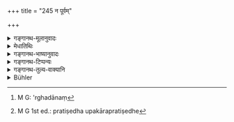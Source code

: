 +++
title = "245 न पूर्वम्"

+++

<details><summary>गङ्गानथ-मूलानुवादः</summary>

At first the pupil, knowing his duties, should not give anything to his teacher; but when going to take the final bath, he should, on being ordered by the teacher, present something for him, to the best of his capacity;—(245)
</details>

<details><summary>मेधातिथिः</summary>

नैष्ठिकस्यायं गुरवे ऽर्थदानं[^५८८] प्रतिषिध्यते, स्नास्यतो गुर्वर्थविधानात् । न च नैष्ठिकस्य स्नानम् अस्ति । प्रकृतश् च नैष्ठिक एव । उपकुर्वाणस्य तु उपनयनात् प्रभृति यावत् स्नानम् अस्त्य् एव सति संभवे यथाशक्त्या दानम् । 


[^५८८]:
     M G: 'rghadānaṃ

- **पूर्वं** स्नानाद् गुरवे **किंचिद् उपकुर्वीत** दद्यात्, ददात्यर्थे धातुः सोपसर्गो ऽतश् च स्वसाध्या चतुर्थी । अथ वा क्रियाग्रहणम् अपि कर्तव्यम् इति, ततः संप्रदानत्वम् । **धर्मवित्**पदम् अनुवादः । **स्नास्यंस् तु** स्नानकाले प्राप्ते **गुरुणा** आदीष्टम् "अमुम् अर्थम् आहर" इति । ततः **शक्त्या** यावन्तं शक्नोति तावन्तम् । **गुर्वर्थम्** । गुरोर् इदं गुर्वर्थम् । गुरोर् येन प्रयोजनं तम् **आहरेद्** उपनयेत् ।

- <u>ननु</u> अयं नैष्ठिकस्य गुर्वर्थकरणप्रतिषेधः । 

- <u>न ह्य् एते</u> द्वे वाक्ये, एकेन प्रतिषेधः, अपरेण गुर्वर्थविधिः । स्नाने गुर्वर्थो ऽवश्यं कर्तव्यम् इत्य् अयं विधिः । प्रतिषेधस् तच्छेषः । उपकारप्रतिषेधे[^५८९] च सर्वशुश्रूषाविधिर् अनर्थकः स्यात् । न च दानम् एवोपकारः, येन धनोपकार एव निषिध्येत, नान्यः प्रियहितादिः । अर्थवादत्वे त्व् अयथार्थता न दोषः । गम्यते चात्रैकवाक्यता ॥ २.२४५ ॥


[^५८९]:
     M G 1st ed.: pratiṣedha upakārapratiṣedhe
</details>

<details><summary>गङ्गानथ-भाष्यानुवादः</summary>

This verse should be taken as prohibiting the making of presents to the Teacher by the Life-long Student; since it lays down the gift to the Teacher as to be presented only by the pupil who is going to take the Final Bath, which the Life-long Student never takes; and it is the Life-long Student that forms the subject of the context. As for the (the other kind of student, who is only in temporary residence), he does go on making presents to the Teacher, on every possible occasion, since the very day of the Initiatory Rite.

‘*At first*’;—*i.e*., before the final Bath.

‘*Should not give anything to his Teacher*’;—the verb ‘*upakurvīta*’ stands here for *giving*, such being the force of the prefix; so that the Dative in *gurave* is due to this verb itself. Or, the Teacher may be regarded as the person aimed at by the *act* (denoted by
*upakurvīta*); and in this case the Dative would be in accordance with
the *Vārtika* on Pāṇini 2.3.13.

‘*But when going to take the Final Bath*’;—*i.e*., when the time for the Final Bath has arrived;—‘*being ordered by the teacher*,’—in such words as ‘bring me such and such a thing,’—he should ‘*to the best of his capacity*’—as much as he may be able to bring,—‘*present somethin*,’ useful, ‘*to the teacher*.’

“But this verse contains (as you have asserted at the outset) the prohibition of the Life-long Student presenting anything to the Teacher \[and how do you reconcile this with the latter half, which prescribes such *giving*?\].”

True; but the verse does not contain two independent sentences,—one (the first half of the verse) prohibiting the gift, and the other (the second half) permitting it. The fact is that there is a clear injunction that at the Final Bath a gift should be made to the Teacher; and it is to this injunction that the preceding prohibition is subservient; for, If the present prohibition related to all kinds of beneñt to the Teacher, the entire body of injunctions laying down the service of the Teacher would become nullified; further, ‘*gift*’ is not the only *benefit* that can be conferred; so that there is no justification for restricting the prohibition of ‘benefit’ to the *gift of money* only, and not to the ‘doing of what is agreeable and beneficial to him.’ There is nothing incongruous in taking the passage in a sense which is not the literal meaning,—when the passage is a purely commendatory one; and it is quite clear that the two halves of the verse form one syntactical whole \[hence the former is taken as subservient and supplementary to the latter\].—(245)
</details>

<details><summary>गङ्गानथ-टिप्पन्यः</summary>

This verse is quoted in *Vīramitrodaya* (Saṃskāra, p. 567) in support of the view that no ‘fee’ is to paid to the Teacher before the *completion* of study; and it adds that this ‘Concluding Bath’ is for the purpose of entering the married state,—and not for that of any other life-stage;—and in *Smṛticandrikā* (Saṃskāra, p. 179), which adds that this refers to the presenting of a *living*, there being no prohibition regarding other kinds of presents.
</details>

<details><summary>गङ्गानथ-तुल्य-वाक्यानि</summary>

*Gautama* (2. 55, 56).—‘At the end of the study, he should approach the
teacher with a present;—having done this, when permitted by him, he should take the Final Bath.’

*Āpastamba Dharmasūtra* (1. 7. 19).—‘Having finished his study, he shall
present in the proper manner to the teacher as fee whatever may be in his power.’

*Viṣṇu* (28. 42).—‘After having acquired the Veda, he shall, when
permitted by him, present to him something good and then take the Bath.’

*Yājñavalkya* (2. 1).—‘Having presented a good thing to the teacher, he
shall take the Bath, with his permission; after having completed either the Veda or the observances, or both.’

*Gobhila Gṛhyasūtra* (3. 4. 1,2).—‘The Religious Student, after having
studied the Veda, shall make a present to the Teacher.’

*Āśvalāyana* (Vīramitrodaya-Saṃskāra, p 573).—‘Having studied the four,
or three or two Vedas, or a single Veda, the wise man should satisfy the teacher with fees, having obtained from his parents and relations the wealth necessary for it.’

*Āśvalāyana* (Vīramitrodaya-Saṃskāra, p. 575).—‘At the end of study, he
should approach the teacher with a present and then perform the Bath.’

*Śaunaka* (Do.).—‘Having read the four Vedas and kept the observances,
the pupil shall give to the teacher the fee that he can, and then, permitted by him, he shall perform the Samāvartana Rites.’

*Laghu Hārīta* (Do., p. 574).—‘That teacher who teaches a man a single
syllable,—there is nothing on earth by giving which he would be free from the debt to him.’
</details>

<details><summary>Bühler</summary>

245	He who knows the sacred law must not present any gift to his teacher before (the Samavartana); but when, with the permission of his teacher, he is about to take the (final) bath, let him procure (a present) for the venerable man according to his ability,
</details>
